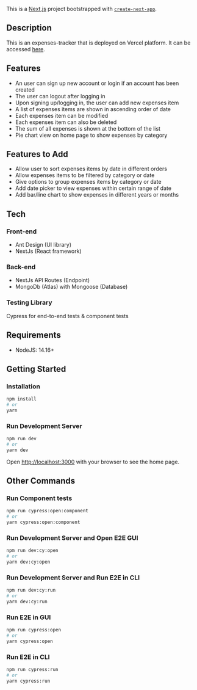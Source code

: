 This is a [Next.js](https://nextjs.org/) project bootstrapped with [`create-next-app`](https://github.com/vercel/next.js/tree/canary/packages/create-next-app).

## Description

This is an expenses-tracker that is deployed on Vercel platform. It can be accessed [here](https://expenses-tracker-piwei.vercel.app).

## Features

- An user can sign up new account or login if an account has been created
- The user can logout after logging in
- Upon signing up/logging in, the user can add new expenses item
- A list of expenses items are shown in ascending order of date
- Each expenses item can be modified
- Each expenses item can also be deleted
- The sum of all expenses is shown at the bottom of the list
- Pie chart view on home page to show expenses by category

## Features to Add

- Allow user to sort expenses items by date in different orders
- Allow expenses items to be filtered by category or date
- Give options to group expenses items by category or date
- Add date picker to view expenses within certain range of date
- Add bar/line chart to show expenses in different years or months

## Tech

### Front-end

- Ant Design (UI library)
- NextJs (React framework)

### Back-end

- NextJs API Routes (Endpoint)
- MongoDb (Atlas) with Mongoose (Database)

### Testing Library

Cypress for end-to-end tests & component tests

## Requirements

- NodeJS: 14.16+

## Getting Started

### Installation

```bash
npm install
# or
yarn
```

### Run Development Server

```bash
npm run dev
# or
yarn dev
```

Open [http://localhost:3000](http://localhost:3000) with your browser to see the home page.

## Other Commands

### Run Component tests

```bash
npm run cypress:open:component
# or
yarn cypress:open:component
```

### Run Development Server and Open E2E GUI

```bash
npm run dev:cy:open
# or
yarn dev:cy:open
```

### Run Development Server and Run E2E in CLI

```bash
npm run dev:cy:run
# or
yarn dev:cy:run
```

### Run E2E in GUI

```bash
npm run cypress:open
# or
yarn cypress:open
```

### Run E2E in CLI

```bash
npm run cypress:run
# or
yarn cypress:run
```
